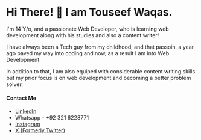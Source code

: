 # Hi There! 👋 I am Touseef Waqas.
I'm 14 Y/o, and a passionate Web Developer, who is learning web development along with his studies and also a content writer!

I have always been a Tech guy from my childhood, and that passoin, a year ago paved my way into coding and now, as a result I am into Web Development. 

In addition to that, I am also equiped with considerable content writing skills but my prior focus is on web development and becoming a better problem solver. 

#### Contact Me
- [LinkedIn](https://www.linkedin.com/in/touseef-waqas-8911b4284/)
- Whatsapp - +92 321 6228771
- [Instagram](https://www.instagram.com/mtouseefwaqas)
- [X (Formerly Twitter)](https://www.x.com/mtouseefwaqas)


<!---
Touseefwaqas/Touseefwaqas is a ✨ special ✨ repository because its `README.md` (this file) appears on your GitHub profile.
You can click the Preview link to take a look at your changes.
--->
